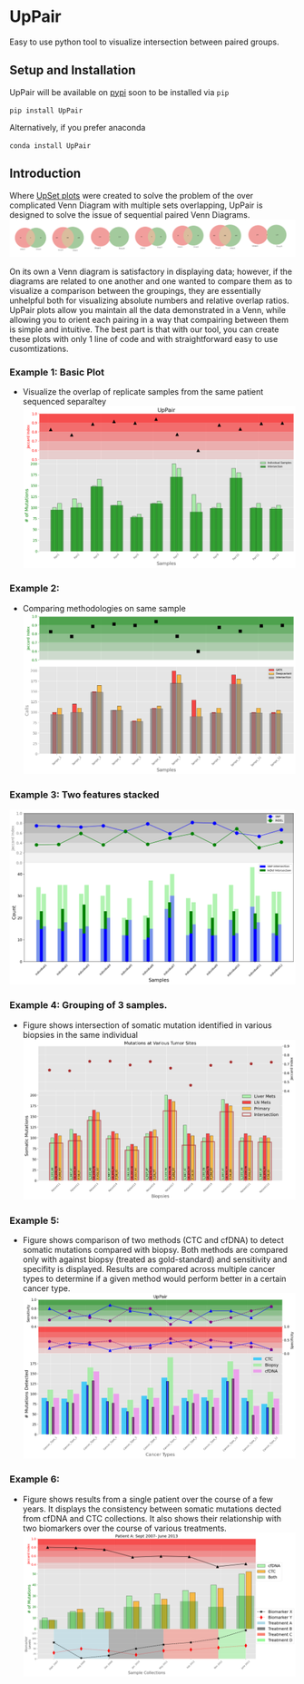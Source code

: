 # UpPair
Easy to use  python tool to visualize intersection between paired groups. 

## Setup and Installation 
UpPair will be available on [pypi](https://pypi.org/) soon to be installed via `pip`

`pip install UpPair`

Alternatively, if you prefer anaconda 

`conda install UpPair`

## Introduction
Where [UpSet plots](https://ieeexplore.ieee.org/document/6876017/) were created to solve the problem of the over complicated Venn Diagram with multiple sets overlapping, UpPair is designed to solve the issue of sequential paired Venn Diagrams. 
![](https://github.com/dannyrabiz/UpPair/blob/main/Images/Sequential_Venn.png)

On its own a Venn diagram is satisfactory in displaying data; however, if the diagrams are related to one another and one wanted to compare them as to visualize a comparison between the groupings, they are essentially unhelpful both for visualizing absolute numbers and relative overlap ratios. UpPair plots allow you maintain all the data demonstrated in a Venn, while allowing you to orient each pairing in a way that compairing between them is simple and intuitive. The best part is that with our tool, you can create these plots with only 1 line of code and with straightforward easy to use cusomtizations.


### Example 1: Basic Plot 
- Visualize the overlap of replicate samples from the same patient sequenced separaltey
![](https://github.com/dannyrabiz/UpPair/blob/main/Images/Example1.png)

### Example 2: 
- Comparing methodologies on same sample
![](https://github.com/dannyrabiz/UpPair/blob/main/Images/Example2.png)

### Example 3: Two features stacked
![](https://github.com/dannyrabiz/UpPair/blob/main/Images/Example3.png)

### Example 4: Grouping of 3 samples. 
- Figure shows intersection of somatic mutation identified in various biopsies in the same individual
![](https://github.com/dannyrabiz/UpPair/blob/main/Images/Example4.png)

### Example 5:  
- Figure shows comparison of two methods (CTC and cfDNA) to detect somatic mutations compared with biopsy. Both methods are compared only with against biopsy (treated as gold-standard) and sensitivity and specifity is displayed. Results are compared across multiple cancer types to determine if a given method would perform better in a certain cancer type. 
![](https://github.com/dannyrabiz/UpPair/blob/main/Images/Example5.png)

### Example 6:
- Figure shows results from a single patient over the course of a few years. It displays the consistency between somatic mutations dected from cfDNA and CTC collections. It also shows their relationship with two biomarkers over the course of various treatments. 
![](https://github.com/dannyrabiz/UpPair/blob/main/Images/Example6.png)

